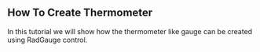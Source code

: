 ## How To Create Thermometer
In this tutorial we will show how the thermometer like gauge can be created using RadGauge control.

[//]: <keywords: radverticallineargauge, verticallinearscale, gaugerange, customitems, barindicator, customization>
